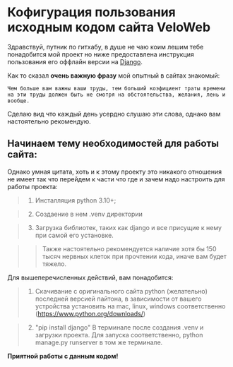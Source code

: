 <h1>Кофигурация пользования исходным кодом сайта VeloWeb</h1>

Здравствуй, путник по гитхабу, в душе не чаю коим лешим тебе понадобится мой проект но ниже предоставлена инструкция пользования его оффлайн версии на [Django](https://www.djangoproject.com/).

Как то сказал **очень важную фразу** мой опытный в сайтах знакомый:

```
Чем больше вам важны ваши труды, тем больший коэфициент траты времени на эти труды должен быть не смотря на обстоятельства, желания, лень и вообще.
```

Сделаю вид что каждый день усердно слушаю эти слова, однако вам настоятельно рекомендую.

## Начинаем тему необходимостей для работы сайта:

Однако умная цитата, хоть и к этому проекту это никакого отношения не имеет так что перейдем к части что где и зачем надо настроить для работы проекта:

> 1. Инсталляция python 3.10+;

> 2. Создаение в нем .venv директории

> 3. Загрузка библиотек, таких как django и все присущие к нему при самой его установке.

>> Также настоятельно рекомендуется наличие хотя бы 150 тысяч нервных клеток при прочтении кода, иначе вам будет тяжело.

Для вышеперечисленных действий, вам понадобится:


> 1. Скачивание с оригинального сайта python (желательно) последней версией пайтона, в зависимости от вашего устройства установить на mac, linux, windows соответственно (https://www.python.org/downloads/)

> 2. "pip install django" В терминале после создания .venv и загрузки проекта. Для запуска соответственно, python manage.py runserver в том же терминале.


<strong>Приятной работы с данным кодом!</strong>

